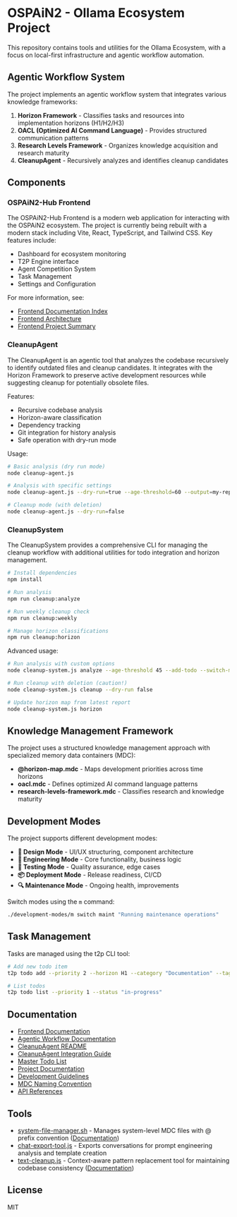 # OSPAiN2 - Ollama Ecosystem Project

This repository contains tools and utilities for the Ollama Ecosystem, with a focus on local-first infrastructure and agentic workflow automation.

## Agentic Workflow System

The project implements an agentic workflow system that integrates various knowledge frameworks:

1. **Horizon Framework** - Classifies tasks and resources into implementation horizons (H1/H2/H3)
2. **OACL (Optimized AI Command Language)** - Provides structured communication patterns
3. **Research Levels Framework** - Organizes knowledge acquisition and research maturity
4. **CleanupAgent** - Recursively analyzes and identifies cleanup candidates

## Components

### OSPAiN2-Hub Frontend

The OSPAiN2-Hub Frontend is a modern web application for interacting with the OSPAiN2 ecosystem. The project is currently being rebuilt with a modern stack including Vite, React, TypeScript, and Tailwind CSS. Key features include:

- Dashboard for ecosystem monitoring
- T2P Engine interface
- Agent Competition System
- Task Management
- Settings and Configuration

For more information, see:
- [Frontend Documentation Index](./docs/frontend/index.md)
- [Frontend Architecture](./docs/frontend/architecture.md)
- [Frontend Project Summary](./docs/frontend/summary.md)

### CleanupAgent

The CleanupAgent is an agentic tool that analyzes the codebase recursively to identify outdated files and cleanup candidates. It integrates with the Horizon Framework to preserve active development resources while suggesting cleanup for potentially obsolete files.

Features:
- Recursive codebase analysis
- Horizon-aware classification
- Dependency tracking
- Git integration for history analysis
- Safe operation with dry-run mode

Usage:
```bash
# Basic analysis (dry run mode)
node cleanup-agent.js

# Analysis with specific settings
node cleanup-agent.js --dry-run=true --age-threshold=60 --output=my-report.md

# Cleanup mode (with deletion)
node cleanup-agent.js --dry-run=false
```

### CleanupSystem

The CleanupSystem provides a comprehensive CLI for managing the cleanup workflow with additional utilities for todo integration and horizon management.

```bash
# Install dependencies
npm install

# Run analysis
npm run cleanup:analyze

# Run weekly cleanup check
npm run cleanup:weekly

# Manage horizon classifications
npm run cleanup:horizon
```

Advanced usage:
```bash
# Run analysis with custom options
node cleanup-system.js analyze --age-threshold 45 --add-todo --switch-mode

# Run cleanup with deletion (caution!)
node cleanup-system.js cleanup --dry-run false

# Update horizon map from latest report
node cleanup-system.js horizon
```

## Knowledge Management Framework

The project uses a structured knowledge management approach with specialized memory data containers (MDC):

- **@horizon-map.mdc** - Maps development priorities across time horizons
- **oacl.mdc** - Defines optimized AI command language patterns
- **research-levels-framework.mdc** - Classifies research and knowledge maturity

## Development Modes

The project supports different development modes:

- **🎨 Design Mode** - UI/UX structuring, component architecture
- **🔧 Engineering Mode** - Core functionality, business logic
- **🧪 Testing Mode** - Quality assurance, edge cases
- **📦 Deployment Mode** - Release readiness, CI/CD
- **🔍 Maintenance Mode** - Ongoing health, improvements

Switch modes using the `m` command:
```bash
./development-modes/m switch maint "Running maintenance operations"
```

## Task Management

Tasks are managed using the t2p CLI tool:

```bash
# Add new todo item
t2p todo add --priority 2 --horizon H1 --category "Documentation" --tags "docs" --title "Update API docs"

# List todos
t2p todo list --priority 1 --status "in-progress"
```

## Documentation

- [Frontend Documentation](./docs/frontend/index.md)
- [Agentic Workflow Documentation](./agentic-workflow.md)
- [CleanupAgent README](./cleanup-agent-README.md)
- [CleanupAgent Integration Guide](./cleanup-agent-integration.md)
- [Master Todo List](./docs/master-todo.md)
- [Project Documentation](docs/)
- [Development Guidelines](docs/development-guidelines.md)
- [MDC Naming Convention](docs/mdc-naming-convention.md)
- [API References](docs/api/)

## Tools

- [system-file-manager.sh](./system-file-manager.sh) - Manages system-level MDC files with @ prefix convention ([Documentation](docs/system-file-manager.md))
- [chat-export-tool.js](./chat-export-tool.js) - Exports conversations for prompt engineering analysis and template creation
- [text-cleanup.js](./text-cleanup.js) - Context-aware pattern replacement tool for maintaining codebase consistency ([Documentation](docs/text-cleanup.md))

## License

MIT

